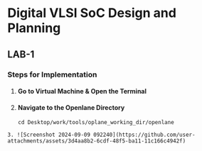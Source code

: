 # Digital VLSI SoC Design and Planning

## LAB-1

### Steps for Implementation

1. #### Go to Virtual Machine & Open the Terminal
2. #### Navigate to the Openlane Directory
   ```blash
   cd Desktop/work/tools/oplane_working_dir/openlane
```
3. ![Screenshot 2024-09-09 092240](https://github.com/user-attachments/assets/3d4aa8b2-6cdf-48f5-ba11-11c166c4942f)


